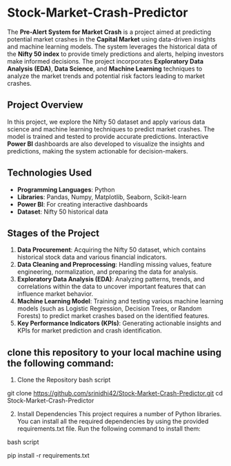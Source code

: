 # Stock-Market-Crash-Predictor
The **Pre-Alert System for Market Crash** is a project aimed at predicting potential market crashes in the **Capital Market** using data-driven insights and machine learning models. The system leverages the historical data of the **Nifty 50 index** to provide timely predictions and alerts, helping investors make informed decisions. The project incorporates **Exploratory Data Analysis (EDA)**, **Data Science**, and **Machine Learning** techniques to analyze the market trends and potential risk factors leading to market crashes.

## Project Overview

In this project, we explore the Nifty 50 dataset and apply various data science and machine learning techniques to predict market crashes. The model is trained and tested to provide accurate predictions. Interactive **Power BI** dashboards are also developed to visualize the insights and predictions, making the system actionable for decision-makers.

## Technologies Used

- **Programming Languages**: Python
- **Libraries**: Pandas, Numpy, Matplotlib, Seaborn, Scikit-learn
- **Power BI**: For creating interactive dashboards
- **Dataset**: Nifty 50 historical data <available on Kaggle>

## Stages of the Project
1. **Data Procurement**: Acquiring the Nifty 50 dataset, which contains historical stock data and various financial indicators.
2. **Data Cleaning and Preprocessing**: Handling missing values, feature engineering, normalization, and preparing the data for analysis.
3. **Exploratory Data Analysis (EDA)**: Analyzing patterns, trends, and correlations within the data to uncover important features that can influence market behavior.
4. **Machine Learning Model**: Training and testing various machine learning models (such as Logistic Regression, Decision Trees, or Random Forests) to predict market crashes based on the identified features.
5. **Key Performance Indicators (KPIs)**: Generating actionable insights and KPIs for market prediction and crash identification.


## clone this repository to your local machine using the following command:
1. Clone the Repository
bash script

git clone https://github.com/srinidhi42/Stock-Market-Crash-Predictor.git
cd Stock-Market-Crash-Predictor

2. Install Dependencies
This project requires a number of Python libraries. You can install all the required dependencies by using the provided requirements.txt file. Run the following command to install them:

bash script

pip install -r requirements.txt


